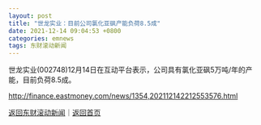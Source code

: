 ```yaml
---
layout: post
title: "世龙实业：目前公司氯化亚砜产能负荷8.5成"
date: 2021-12-14 09:04:53 +0800
categories: emnews
tags: 东财滚动新闻
---
```


世龙实业(002748)12月14日在互动平台表示，公司具有氯化亚砜5万吨/年的产能，目前负荷8.5成。

<http://finance.eastmoney.com/news/1354,202112142212553576.html>

[返回东财滚动新闻](//finews.withounder.com/emnews/)｜[返回首页](//finews.withounder.com/)